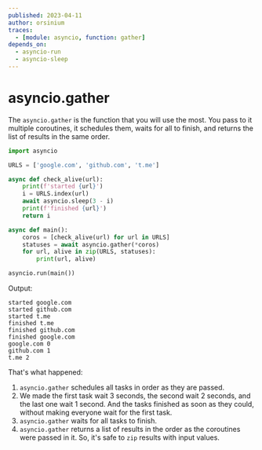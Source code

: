 ```yaml
---
published: 2023-04-11
author: orsinium
traces:
  - [module: asyncio, function: gather]
depends_on:
  - asyncio-run
  - asyncio-sleep
---
```


# asyncio.gather

The `asyncio.gather` is the function that you will use the most. You pass to it multiple coroutines, it schedules them, waits for all to finish, and returns the list of results in the same order.

```python
import asyncio

URLS = ['google.com', 'github.com', 't.me']

async def check_alive(url):
    print(f'started {url}')
    i = URLS.index(url)
    await asyncio.sleep(3 - i)
    print(f'finished {url}')
    return i

async def main():
    coros = [check_alive(url) for url in URLS]
    statuses = await asyncio.gather(*coros)
    for url, alive in zip(URLS, statuses):
        print(url, alive)

asyncio.run(main())
```

Output:

```plain
started google.com
started github.com
started t.me
finished t.me
finished github.com
finished google.com
google.com 0
github.com 1
t.me 2
```

That's what happened:

1. `asyncio.gather` schedules all tasks in order as they are passed.
2. We made the first task wait 3 seconds, the second wait 2 seconds, and the last one wait 1 second. And the tasks finished as soon as they could, without making everyone wait for the first task.
3. `asyncio.gather` waits for all tasks to finish.
4. `asyncio.gather` returns a list of results in the order as the coroutines were passed in it. So, it's safe to `zip` results with input values.
